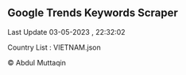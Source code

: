 

## Google Trends Keywords Scraper 
 
Last Update 03-05-2023 , 22:32:02

Country List :
VIETNAM.json



© Abdul Muttaqin 

